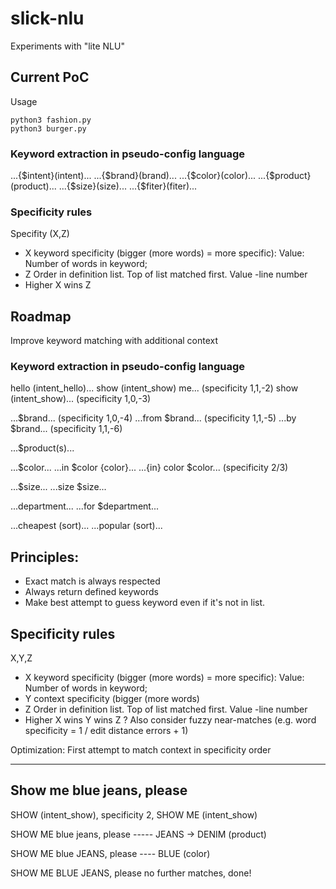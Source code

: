 # slick-nlu

Experiments with "lite NLU"

## Current PoC

Usage
```
python3 fashion.py
python3 burger.py
```

### Keyword extraction in pseudo-config language

...{$intent}(intent)...
...{$brand}(brand)...
...{$color}(color)...
...{$product}(product)...
...{$size}(size)...
...{$fiter}(fiter)...

### Specificity rules

Specifity (X,Z)

- X keyword specificity (bigger (more words) = more specific): Value: Number of words in keyword;
- Z Order in definition list. Top of list matched first. Value -line number
- Higher X wins Z


## Roadmap

Improve keyword matching with additional context

### Keyword extraction in pseudo-config language

hello (intent_hello)...
show (intent_show) me... (specificity 1,1,-2)
show (intent_show)... (specificity 1,0,-3)

...$brand... (specificity 1,0,-4)
...from $brand... (specificity 1,1,-5)
...by $brand... (specificity 1,1,-6)

...$product(s)...

...$color...
...in $color {color}...
...{in} color $color... (specificity 2/3)

...$size...
...size $size...

...department...
...for $department...

...cheapest (sort)...
...popular (sort)...


Principles:
-------------------------

- Exact match is always respected
- Always return defined keywords
- Make best attempt to guess keyword even if it's not in list.

Specificity rules
-------------------------
X,Y,Z

- X keyword specificity (bigger (more words) = more specific): Value: Number of words in keyword;
- Y context specificity (bigger (more words)
- Z Order in definition list. Top of list matched first. Value -line number
- Higher X wins Y wins Z
? Also consider fuzzy near-matches (e.g. word specificity = 1 / edit distance errors + 1)

Optimization: First attempt to match context in specificity order



-------------------------


Show me blue jeans, please
-------
SHOW (intent_show), specificity 2,
SHOW ME (intent_show)


SHOW ME blue jeans, please
             -----
JEANS -> DENIM (product)


SHOW ME blue JEANS, please
        ----
BLUE (color)

SHOW ME BLUE JEANS, please
no further matches, done!

